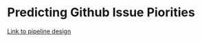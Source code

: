 # Predicting Github Issue Piorities 

[Link to pipeline design](https://docs.google.com/drawings/d/1t_DUcoo76UntM3K3sCGEEeblyhOuipmvnfuRM3uMMCI/edit?usp=sharing)
